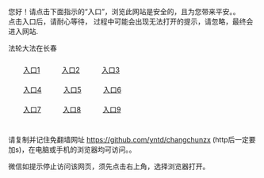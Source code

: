 您好！请点击下面指示的“入口”，浏览此网站是安全的，且为您带来平安。。 <br/>
点击入口后，请耐心等待， 过程中可能会出现无法打开的提示，请忽略，最终会进入网站. </br>

法轮大法在长春<br/>
<div style="padding:10px"><a style="margin:20px" target="_blank" href="https://dwxb7x9vxfrgt.cloudfront.net/2Qpsp?wxgcxsn" id="ccLink1" rel="nofollow">入口1</a> <a target="_blank" style="margin:20px" href="https://d1yr19v62t3n3y.cloudfront.net/2Qpsp?obfqz" id="ccLink2" rel="nofollow">入口2</a> <a style="margin:20px" target="_blank" href="https://d3g1ufob4yq8l1.cloudfront.net/2Qpsp?lidsco" id="ccLink3" rel="nofollow">入口3</a></div>

<div style="padding:10px" ><a style="margin:20px" target="_blank" href="https://dwxb7x9vxfrgt.cloudfront.net/2Qpsp?wxgcxsn" id="ccLink4" rel="nofollow">入口4</a> <a style="margin:20px" href="https://d1yr19v62t3n3y.cloudfront.net/2Qpsp?obfqz" target="_blank" id="ccLink5" rel="nofollow">入口5</a> <a style="margin:20px" href="https://d3g1ufob4yq8l1.cloudfront.net/2Qpsp?lidsco" target="_blank" id="ccLink6" rel="nofollow">入口6</a></div>

<div style="padding:10px"><a style="margin:20px" target="_blank" href="https://dwxb7x9vxfrgt.cloudfront.net/2Qpsp?wxgcxsn" id="ccLink7" rel="nofollow">入口7</a> <a style="margin:20px" href="https://d1yr19v62t3n3y.cloudfront.net/2Qpsp?obfqz" target="_blank" id="ccLink8" rel="nofollow">入口8</a> <a style="margin:20px" target="_blank" href="https://d3g1ufob4yq8l1.cloudfront.net/2Qpsp?lidsco" id="ccLink9" rel="nofollow">入口9</a></div>

<br/>



请复制并记住免翻墙网址 https://github.com/yntd/changchunzx (http后一定要加s)，在电脑或手机的浏览器均可访问。。<br/>

微信如提示停止访问该网页，须先点击右上角，选择浏览器打开。
